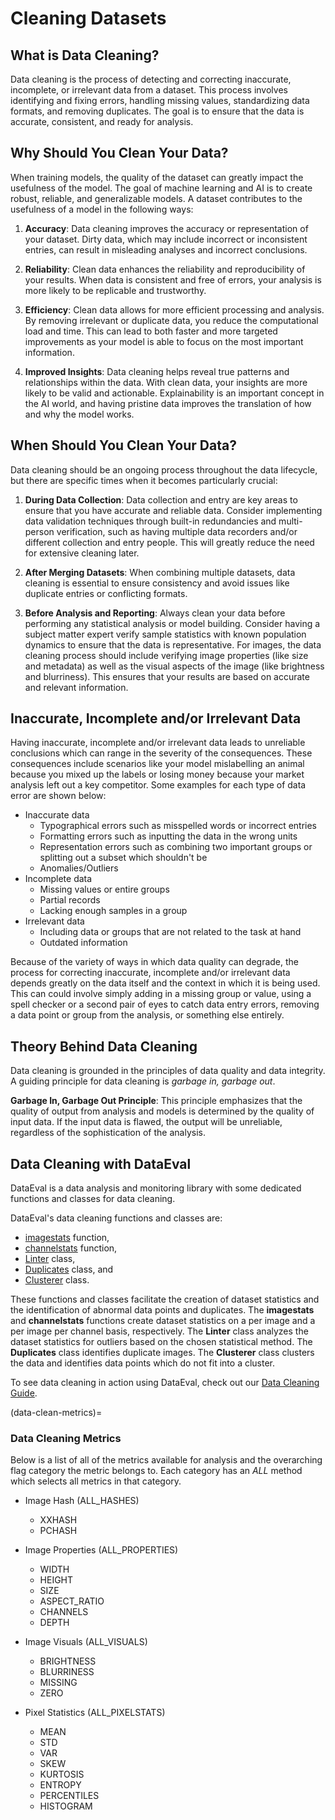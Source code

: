 # Cleaning Datasets

## What is Data Cleaning?

Data cleaning is the process of detecting and correcting inaccurate, incomplete, or irrelevant data from a dataset.
This process involves identifying and fixing errors, handling missing values, standardizing data formats, and removing duplicates.
The goal is to ensure that the data is accurate, consistent, and ready for analysis.

## Why Should You Clean Your Data?

When training models, the quality of the dataset can greatly impact the usefulness of the model.
The goal of machine learning and AI is to create robust, reliable, and generalizable models.
A dataset contributes to the usefulness of a model in the following ways:

1. **Accuracy**:
Data cleaning improves the accuracy or representation of your dataset.
Dirty data, which may include incorrect or inconsistent entries, can result in misleading analyses and incorrect conclusions.

2. **Reliability**:
Clean data enhances the reliability and reproducibility of your results.
When data is consistent and free of errors, your analysis is more likely to be replicable and trustworthy.

3. **Efficiency**:
Clean data allows for more efficient processing and analysis.
By removing irrelevant or duplicate data, you reduce the computational load and time.
This can lead to both faster and more targeted improvements as your model is able to focus on the most important information.

4. **Improved Insights**:
Data cleaning helps reveal true patterns and relationships within the data.
With clean data, your insights are more likely to be valid and actionable.
Explainability is an important concept in the AI world, and having pristine
data improves the translation of how and why the model works.

## When Should You Clean Your Data?

Data cleaning should be an ongoing process throughout the data lifecycle,
but there are specific times when it becomes particularly crucial:

1. **During Data Collection**:
Data collection and entry are key areas to ensure that you have accurate and reliable data.
Consider implementing data validation techniques through built-in redundancies and multi-person verification,
such as having multiple data recorders and/or different collection and entry people.
This will greatly reduce the need for extensive cleaning later.

2. **After Merging Datasets**:
When combining multiple datasets, data cleaning is essential to ensure consistency and 
avoid issues like duplicate entries or conflicting formats.

3. **Before Analysis and Reporting**:
Always clean your data before performing any statistical analysis or model building.
Consider having a subject matter expert verify sample statistics with known population dynamics to ensure that the data is representative.
For images, the data cleaning process should include verifying image properties (like size and metadata)
as well as the visual aspects of the image (like brightness and blurriness). 
This ensures that your results are based on accurate and relevant information.

## Inaccurate, Incomplete and/or Irrelevant Data

Having inaccurate, incomplete and/or irrelevant data leads to unreliable conclusions which can range in the severity of the consequences.
These consequences include scenarios like your model mislabelling an animal because you mixed up the labels or losing money because your market analysis left out a key competitor.
Some examples for each type of data error are shown below:
- Inaccurate data
    * Typographical errors such as misspelled words or incorrect entries
    * Formatting errors such as inputting the data in the wrong units
    * Representation errors such as combining two important groups or splitting out a subset which shouldn't be 
    * Anomalies/Outliers
- Incomplete data
    * Missing values or entire groups
    * Partial records
    * Lacking enough samples in a group 
- Irrelevant data
    * Including data or groups that are not related to the task at hand
    * Outdated information

Because of the variety of ways in which data quality can degrade,
the process for correcting inaccurate, incomplete and/or irrelevant data
depends greatly on the data itself and the context in which it is being used.
This can could involve simply adding in a missing group or value,
using a spell checker or a second pair of eyes to catch data entry errors,
removing a data point or group from the analysis, or something else entirely.

## Theory Behind Data Cleaning

Data cleaning is grounded in the principles of data quality and data integrity.
A guiding principle for data cleaning is _garbage in, garbage out_.

**Garbage In, Garbage Out Principle**:
This principle emphasizes that the quality of output from analysis and models is 
determined by the quality of input data.
If the input data is flawed, the output will be unreliable,
regardless of the sophistication of the analysis.


## Data Cleaning with DataEval

DataEval is a data analysis and monitoring library with some dedicated functions and classes for data cleaning.

DataEval's data cleaning functions and classes are:
* [imagestats](Stats.md#imagestats) function,
* [channelstats](Stats.md#channelstats) function,
* [Linter](Linter.md) class,
* [Duplicates](Duplicates.md) class, and
* [Clusterer](Clusterer.md) class.

These functions and classes facilitate the creation of dataset statistics and
the identification of abnormal data points and duplicates. 
The **imagestats** and **channelstats** functions create dataset statistics on a per image and a per image per channel basis, respectively.
The **Linter** class analyzes the dataset statistics for outliers based on the chosen statistical method.
The **Duplicates** class identifies duplicate images.
The **Clusterer** class clusters the data and identifies data points which do not fit into a cluster.

To see data cleaning in action using DataEval, check out our [Data Cleaning Guide](../tutorials/EDA_Part1.ipynb).

(data-clean-metrics)=
### Data Cleaning Metrics

Below is a list of all of the metrics available for analysis and the overarching flag category the metric belongs to.
Each category has an _ALL_ method which selects all metrics in that category.

* Image Hash (ALL_HASHES)
  - XXHASH
  - PCHASH

* Image Properties (ALL_PROPERTIES)
  - WIDTH
  - HEIGHT
  - SIZE
  - ASPECT_RATIO
  - CHANNELS
  - DEPTH

* Image Visuals (ALL_VISUALS)
  - BRIGHTNESS
  - BLURRINESS
  - MISSING
  - ZERO

* Pixel Statistics (ALL_PIXELSTATS)
  - MEAN
  - STD
  - VAR
  - SKEW
  - KURTOSIS
  - ENTROPY
  - PERCENTILES
  - HISTOGRAM
